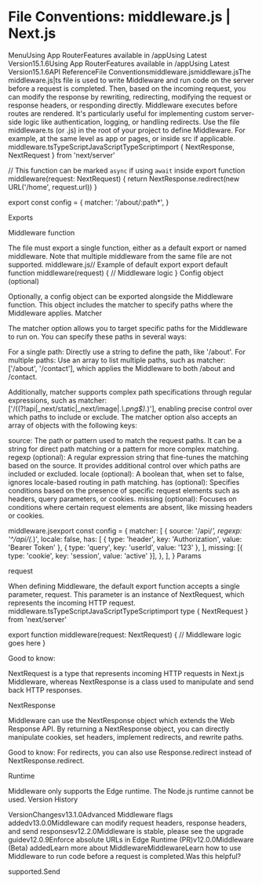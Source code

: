 # File Conventions: middleware.js | Next.js

<p>MenuUsing App RouterFeatures available in /appUsing Latest Version15.1.6Using App RouterFeatures available in /appUsing Latest Version15.1.6API ReferenceFile Conventionsmiddleware.jsmiddleware.jsThe middleware.js|ts file is used to write Middleware and run code on the server before a request is completed. Then, based on the incoming request, you can modify the response by rewriting, redirecting, modifying the request or response headers, or responding directly.
Middleware executes before routes are rendered. It's particularly useful for implementing custom server-side logic like authentication, logging, or handling redirects.
Use the file middleware.ts (or .js) in the root of your project to define Middleware. For example, at the same level as app or pages, or inside src if applicable.
middleware.tsTypeScriptJavaScriptTypeScriptimport { NextResponse, NextRequest } from 'next/server'</p>
<p>// This function can be marked <code>async</code> if using <code>await</code> inside
export function middleware(request: NextRequest) {
return NextResponse.redirect(new URL('/home', request.url))
}</p>
<p>export const config = {
matcher: '/about/:path*',
}</p>
<p>Exports</p>
<p>Middleware function</p>
<p>The file must export a single function, either as a default export or named middleware. Note that multiple middleware from the same file are not supported.
middleware.js// Example of default export
export default function middleware(request) {
// Middleware logic
}
Config object (optional)</p>
<p>Optionally, a config object can be exported alongside the Middleware function. This object includes the matcher to specify paths where the Middleware applies.
Matcher</p>
<p>The matcher option allows you to target specific paths for the Middleware to run on. You can specify these paths in several ways:</p>
<p>For a single path: Directly use a string to define the path, like '/about'.
For multiple paths: Use an array to list multiple paths, such as matcher: ['/about', '/contact'], which applies the Middleware to both /about and /contact.</p>
<p>Additionally, matcher supports complex path specifications through regular expressions, such as matcher: ['/((?!api|_next/static|_next/image|.<em>\.png$).</em>)'], enabling precise control over which paths to include or exclude.
The matcher option also accepts an array of objects with the following keys:</p>
<p>source: The path or pattern used to match the request paths. It can be a string for direct path matching or a pattern for more complex matching.
regexp (optional): A regular expression string that fine-tunes the matching based on the source. It provides additional control over which paths are included or excluded.
locale (optional): A boolean that, when set to false, ignores locale-based routing in path matching.
has (optional): Specifies conditions based on the presence of specific request elements such as headers, query parameters, or cookies.
missing (optional): Focuses on conditions where certain request elements are absent, like missing headers or cookies.</p>
<p>middleware.jsexport const config = {
matcher: [
{
source: '/api/<em>',
regexp: '^/api/(.</em>)',
locale: false,
has: [
{ type: 'header', key: 'Authorization', value: 'Bearer Token' },
{ type: 'query', key: 'userId', value: '123' },
],
missing: [{ type: 'cookie', key: 'session', value: 'active' }],
},
],
}
Params</p>
<p>request</p>
<p>When defining Middleware, the default export function accepts a single parameter, request. This parameter is an instance of NextRequest, which represents the incoming HTTP request.
middleware.tsTypeScriptJavaScriptTypeScriptimport type { NextRequest } from 'next/server'</p>
<p>export function middleware(request: NextRequest) {
// Middleware logic goes here
}</p>
<p>Good to know:</p>
<p>NextRequest is a type that represents incoming HTTP requests in Next.js Middleware, whereas NextResponse is a class used to manipulate and send back HTTP responses.</p>
<p>NextResponse</p>
<p>Middleware can use the NextResponse object which extends the Web Response API. By returning a NextResponse object, you can directly manipulate cookies, set headers, implement redirects, and rewrite paths.</p>
<p>Good to know: For redirects, you can also use Response.redirect instead of NextResponse.redirect.</p>
<p>Runtime</p>
<p>Middleware only supports the Edge runtime. The Node.js runtime cannot be used.
Version History</p>
<p>VersionChangesv13.1.0Advanced Middleware flags addedv13.0.0Middleware can modify request headers, response headers, and send responsesv12.2.0Middleware is stable, please see the upgrade guidev12.0.9Enforce absolute URLs in Edge Runtime (PR)v12.0.0Middleware (Beta) addedLearn more about MiddlewareMiddlewareLearn how to use Middleware to run code before a request is completed.Was this helpful?</p>
<p>supported.Send</p>
